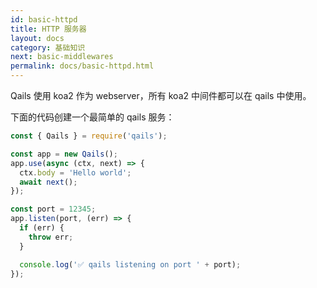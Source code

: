 ```yaml
---
id: basic-httpd
title: HTTP 服务器
layout: docs
category: 基础知识
next: basic-middlewares
permalink: docs/basic-httpd.html
---
```


Qails 使用 koa2 作为 webserver，所有 koa2 中间件都可以在 qails 中使用。

下面的代码创建一个最简单的 qails 服务：

```js
const { Qails } = require('qails');

const app = new Qails();
app.use(async (ctx, next) => {
  ctx.body = 'Hello world';
  await next();
});

const port = 12345;
app.listen(port, (err) => {
  if (err) {
    throw err;
  }

  console.log('✅ qails listening on port ' + port);
});

```
